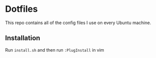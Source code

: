 # Dotfiles
This repo contains all of the config files I use on every Ubuntu machine.

## Installation
Run `install.sh` and then run `:PlugInstall` in vim

